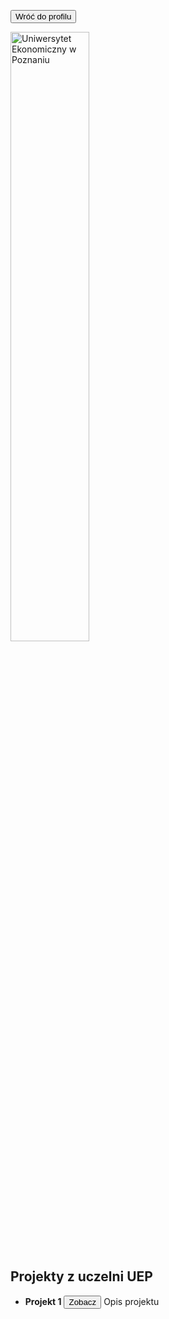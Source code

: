 <a href="https://github.com/toniemasz" target="_blank"><button>Wróć do profilu</button></a>

<img title="UEP" alt="Uniwersytet Ekonomiczny w Poznaniu" src="/uep.jpg" style="width: 50%; height: 50%;">

## Projekty z uczelni UEP

- **Projekt 1** <a href="https://github.com/toniemasz/PowerBI_projects" target="_blank"><button>Zobacz</button></a>
  Opis projektu

